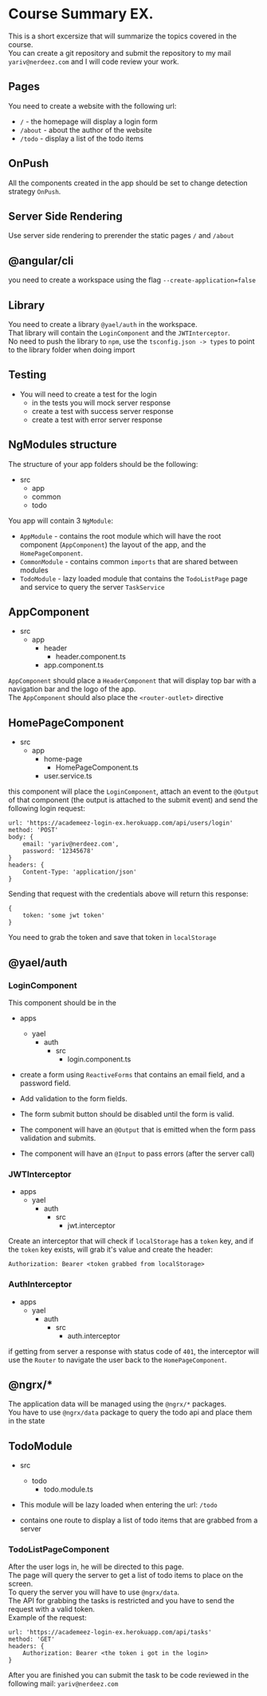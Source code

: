 # Course Summary EX.

This is a short excersize that will summarize the topics covered in the course.  
You can create a git repository and submit the repository to my mail `yariv@nerdeez.com` and I will code review your work.  

## Pages

You need to create a website with the following url:

- `/` - the homepage will display a login form
- `/about` - about the author of the website
- `/todo` - display a list of the todo items

## OnPush

All the components created in the app should be set to change detection strategy `OnPush`.

## Server Side Rendering

Use server side rendering to prerender the static pages `/` and `/about`

## @angular/cli

you need to create a workspace using the flag `--create-application=false`

## Library

You need to create a library `@yael/auth` in the workspace.  
That library will contain the `LoginComponent` and the `JWTInterceptor`.  
No need to push the library to `npm`, use the `tsconfig.json -> types` to point to the library folder when doing import

## Testing

- You will need to create a test for the login
  - in the tests you will mock server response
  - create a test with success server response
  - create a test with error server response

## NgModules structure

The structure of your app folders should be the following:

- src
  - app
  - common
  - todo

You app will contain 3 `NgModule`:

- `AppModule` - contains the root module which will have the root component (`AppComponent`) the layout of the app, and the `HomePageComponent`.
- `CommonModule` - contains common `imports` that are shared between modules
- `TodoModule` - lazy loaded module that contains the `TodoListPage` page and service to query the server `TaskService`

## AppComponent

- src
  - app
    - header
	  - header.component.ts
    - app.component.ts

`AppComponent` should place a `HeaderComponent` that will display top bar with a navigation bar and the logo of the app.  
The `AppComponent` should also place the `<router-outlet>` directive

## HomePageComponent

- src
  - app
    - home-page
	  - HomePageComponent.ts
	- user.service.ts

this component will place the `LoginComponent`, attach an event to the `@Output` of that component (the output is attached to the submit event) and send the following login request:

```
url: 'https://academeez-login-ex.herokuapp.com/api/users/login'
method: 'POST'
body: {
	email: 'yariv@nerdeez.com',
	password: '12345678'
}
headers: {
	Content-Type: 'application/json'
}
```

Sending that request with the credentials above will return this response:

```
{
	token: 'some jwt token'
}
```

You need to grab the token and save that token in `localStorage`

## @yael/auth

### LoginComponent

This component should be in the 

- apps
  - yael
    - auth
      - src
	    - login.component.ts


- create a form using `ReactiveForms` that contains an email field, and a password field.
- Add validation to the form fields.
- The form submit button should be disabled until the form is valid.
- The component will have an `@Output` that is emitted when the form pass validation and submits.
- The component will have an `@Input` to pass errors (after the server call)

### JWTInterceptor

- apps
  - yael
    - auth
	  - src
	    - jwt.interceptor

Create an interceptor that will check if `localStorage` has a `token` key, and if the `token` key exists, will grab it's value and create the header:

```
Authorization: Bearer <token grabbed from localStorage>
```

### AuthInterceptor

- apps
  - yael
    - auth
	  - src
	    - auth.interceptor

if getting from server a response with status code of `401`, the interceptor will use the `Router` to navigate the user back to the `HomePageComponent`.

## @ngrx/*

The application data will be managed using the `@ngrx/*` packages.  
You have to use `@ngrx/data` package to query the todo api and place them in the state

## TodoModule

- src
  - todo
    - todo.module.ts

- This module will be lazy loaded when entering the url: `/todo`
- contains one route to display a list of todo items that are grabbed from a server

### TodoListPageComponent

After the user logs in, he will be directed to this page.  
The page will query the server to get a list of todo items to place on the screen.  
To query the server you will have to use `@ngrx/data`.  
The API for grabbing the tasks is restricted and you have to send the request with a valid token.  
Example of the request:

```
url: 'https://academeez-login-ex.herokuapp.com/api/tasks'
method: 'GET'
headers: {
	Authorization: Bearer <the token i got in the login>
}
```

After you are finished you can submit the task to be code reviewed in the following mail: `yariv@nerdeez.com`